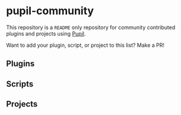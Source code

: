 # pupil-community

This repository is a `README` only repository for community contributed plugins and projects using [Pupil](https://github.com/pupil-labs/pupil).

Want to add your plugin, script, or project to this list? Make a PR!

## Plugins


## Scripts


## Projects